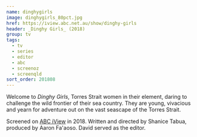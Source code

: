 ```yaml
---
name: dinghygirls
image: dinghygirls_80pct.jpg
href: https://iview.abc.net.au/show/dinghy-girls
header: _Dinghy Girls_ (2018)
group: tv
tags:
  - tv
  - series
  - editor
  - abc
  - screenoz
  - screenqld
sort_order: 201808
---
```

Welcome to *Dinghy Girls*, Torres Strait women in their element, daring to challenge the wild frontier of their sea country. They are young, vivacious and yearn for adventure out on the vast seascape of the Torres Strait.

Screened on [ABC iView](https://iview.abc.net.au/show/dinghy-girls) in 2018. Written and directed by Shanice Tabua, produced by Aaron Fa'aoso. David served as the editor.
